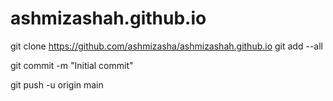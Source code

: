 # ashmizashah.github.io
git clone https://github.com/ashmizasha/ashmizashah.github.io
git add --all

git commit -m "Initial commit"

git push -u origin main
